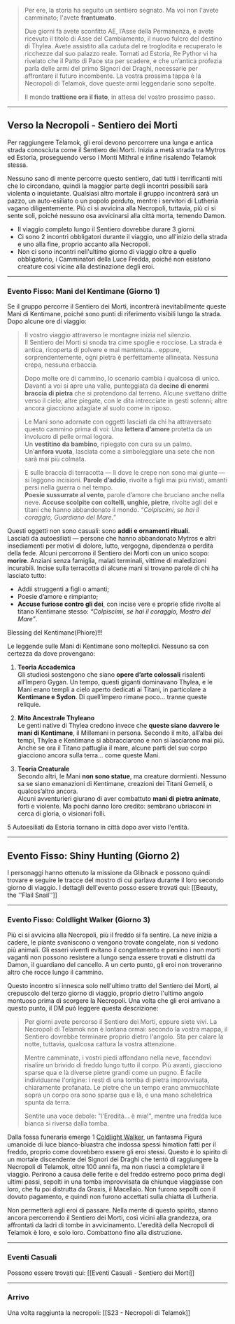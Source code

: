 > Per ere, la storia ha seguito un sentiero segnato. 
> Ma voi non l'avete camminato; l'avete **frantumato**. 
> 
> Due giorni fà avete sconfitto AE, l’Asse della Permanenza, e avete ricevuto il titolo di Asse del Cambiamento, il nuovo fulcro del destino di Thylea. 
> Avete assistito alla caduta del re troglodita e recuperato le ricchezze dal suo palazzo reale. 
> Tornati ad Estoria, Re Pythor vi ha rivelato che il Patto di Pace sta per scadere, e che un’antica profezia parla delle armi del primo Signori dei Draghi, necessarie per affrontare il futuro incombente. 
> La vostra prossima tappa è la Necropoli di Telamok, dove queste armi leggendarie sono sepolte.
> 
> Il mondo **trattiene ora il fiato**, in attesa del vostro prossimo passo.

---
## Verso la Necropoli - Sentiero dei Morti
Per raggiungere Telamok, gli eroi devono percorrere una lunga e antica strada conosciuta come il Sentiero dei Morti. Inizia a metà strada tra Mytros ed Estoria, proseguendo verso i Monti Mithral e infine risalendo Telamok stessa.

Nessuno sano di mente percorre questo sentiero, dati tutti i terrificanti miti che lo circondano, quindi la maggior parte degli incontri possibili sarà violenta o inquietante. 
Qualsiasi altro mortale il gruppo incontrerà sarà un pazzo, un auto-esiliato o un popolo perduto, mentre i servitori di Lutheria vagano diligentemente. Più ci si avvicina alla Necropoli, tuttavia, più ci si sente soli, poiché nessuno osa avvicinarsi alla città morta, temendo Damon.

- Il viaggio completo lungo il Sentiero dovrebbe durare 3 giorni.
- Ci sono 2 incontri obbligatori durante il viaggio, uno all'inizio della strada e uno alla fine, proprio accanto alla Necropoli.
- Non ci sono incontri nell'ultimo giorno di viaggio oltre a quello obbligatorio, i Camminatori della Luce Fredda, poiché non esistono creature così vicine alla destinazione degli eroi.

---
### Evento Fisso: Mani del Kentimane (Giorno 1)
Se il gruppo percorre il Sentiero dei Morti, incontrerà inevitabilmente queste Mani di Kentimane, poiché sono punti di riferimento visibili lungo la strada. Dopo alcune ore di viaggio:

> Il vostro viaggio attraverso le montagne inizia nel silenzio.  
> Il Sentiero dei Morti si snoda tra cime spoglie e rocciose. La strada è antica, ricoperta di polvere e mai mantenuta… eppure, sorprendentemente, ogni pietra è perfettamente allineata. Nessuna crepa, nessuna erbaccia.
> 
> Dopo molte ore di cammino, lo scenario cambia i qualcosa di unico.  
> Davanti a voi si apre una valle, punteggiata da **decine di enormi braccia di pietra** che si protendono dal terreno. Alcune svettano dritte verso il cielo; altre piegate, con le dita intrecciate in gesti solenni; altre ancora giacciono adagiate al suolo come in riposo.

> Le Mani sono adornate con oggetti lasciati da chi ha attraversato questo cammino prima di voi: 
> Una **lettera d’amore** protetta da un involucro di pelle ormai logora.  
> Un **vestitino da bambino**, ripiegato con cura su un palmo.  
> Un’**anfora vuota**, lasciata come a simboleggiare una sete che non sarà mai più colmata.

> E sulle braccia di terracotta — lì dove le crepe non sono mai giunte — si leggono incisioni.
> **Parole d’addio**, rivolte a figli mai più rivisti, amanti persi nella guerra o nel tempo.  
> **Poesie sussurrate al vento**, parole d’amore che bruciano anche nella neve.
> **Accuse scolpite con coltelli, unghie, pietre**, rivolte agli dei e titani che hanno abbandonato il mondo. _“Colpiscimi, se hai il coraggio, Guardiano del Mare.”_

Questi oggetti non sono casuali: sono **addii e ornamenti rituali**.  
Lasciati da autoesiliati — persone che hanno abbandonato Mytros e altri insediamenti per motivi di dolore, lutto, vergogna, dipendenza o perdita della fede. Alcuni percorrono il Sentiero dei Morti con un unico scopo: **morire**. Anziani senza famiglia, malati terminali, vittime di maledizioni incurabili.
Incise sulla terracotta di alcune mani si trovano parole di chi ha lasciato tutto:
- Addii struggenti a figli o amanti;
- Poesie d’amore e rimpianto;
- **Accuse furiose contro gli dei**, con incise vere e proprie sfide rivolte al titano Kentimane stesso: _“Colpiscimi, se hai il coraggio, Mostro del Mare”_.

Blessing del Kentimane(Phiore)!!!

Le leggende sulle Mani di Kentimane sono molteplici. Nessuno sa con certezza da dove provengano:
1. **Teoria Accademica**  
    Gli studiosi sostengono che siano **opere d’arte colossali** risalenti all’Impero Gygan. Un tempo, questi giganti dominavano Thylea, e le Mani erano templi a cielo aperto dedicati ai Titani, in particolare a **Kentimane e Sydon**. Di quell’impero rimane poco… tranne queste reliquie.

2. **Mito Ancestrale Thyleano**  
    Le genti native di Thylea credono invece che **queste siano davvero le mani di Kentimane**, il Millemani in persona. Secondo il mito, all’alba dei tempi, Thylea e Kentimane si abbracciarono e non si lasciarono mai più. Anche se ora il Titano pattuglia il mare, alcune parti del suo corpo giacciono ancora sulla terra… come queste Mani.

3. **Teoria Creaturale**  
    Secondo altri, le Mani **non sono statue**, ma creature dormienti. Nessuno sa se siano emanazioni di Kentimane, creazioni dei Titani Gemelli, o qualcos’altro ancora.  
    Alcuni avventurieri giurano di aver combattuto **mani di pietra animate**, forti e violente. Ma pochi danno loro credito: sembrano ubriaconi in cerca di gloria, o visionari folli.

5 Autoesiliati da Estoria tornano in città dopo aver visto l'entità.

---
## Evento Fisso: Shiny Hunting (Giorno 2)
I personaggi hanno ottenuto la missione da Glibnack e possono quindi trovare e seguire le tracce del mostro di cui parlava durante il loro secondo giorno di viaggio. 
I dettagli dell'evento posso essere trovati qui: [[Beauty, the ''Flail Snail'']]

---
### Evento Fisso: Coldlight Walker (Giorno 3)
Più ci si avvicina alla Necropoli, più il freddo si fa sentire. La neve inizia a cadere, le piante svaniscono o vengono trovate congelate, non si vedono più animali. Gli esseri viventi evitano il congelamento e persino i non morti vaganti non possono resistere a lungo senza essere trovati e distrutti da Damon, il guardiano del cancello. A un certo punto, gli eroi non troveranno altro che rocce lungo il cammino.

Questo incontro si innesca solo nell'ultimo tratto del Sentiero dei Morti, al crepuscolo del terzo giorno di viaggio, proprio dietro l'ultimo angolo montuoso prima di scorgere la Necropoli. Una volta che gli eroi arrivano a questo punto, il DM può leggere questa descrizione:

> Per giorni avete percorso il Sentiero dei Morti, eppure siete vivi. La Necropoli di Telamok non è lontana ormai: secondo la vostra mappa, il Sentiero dovrebbe terminare proprio dietro l'angolo. Sta per calare la notte, tuttavia, qualcosa cattura la vostra attenzione.
> 
> Mentre camminate, i vostri piedi affondano nella neve, facendovi risalire un brivido di freddo lungo tutto il corpo. Più avanti, giacciono sparse qua e là diverse pietre grandi come un pugno. È facile individuarne l'origine: i resti di una tomba di pietra improvvisata, chiaramente profanata. Le pietre che un tempo erano ammucchiate sopra un corpo ora sono sparse qua e là, e una mano scheletrica spunta da terra.
> 
> Sentite una voce debole: "l'Eredità... è mia!", mentre una fredda luce bianca si riversa dalla tomba.

Dalla fossa funeraria emerge 1 [Coldlight Walker](https://www.google.com/url?q=https://www.google.com/url?q%3Dhttps://homebrewery.naturalcrit.com/share/1jxMZ8qIU72t2NHLeQUWp85cbs8uknG84SpObrEdAtHqC%26amp;sa%3DD%26amp;source%3Deditors%26amp;ust%3D1747928348764334%26amp;usg%3DAOvVaw3sV3EMSYq95dcCe0ud9qMP&sa=D&source=docs&ust=1747928348952869&usg=AOvVaw0T9U_OXPL1tLoyr9FyIQyZ), un fantasma Figura umanoide di luce bianco-bluastra che indossa spessi himation fatti per il freddo, proprio come dovrebbero essere gli eroi stessi.
Questo è lo spirito di un mortale discendente dei Signori dei Draghi che tentò di raggiungere la Necropoli di Telamok, oltre 100 anni fa, ma non riuscì a completare il viaggio.
Perirono a causa delle ferite e del freddo estremo poco prima degli ultimi passi, sepolti in una tomba improvvisata da chiunque viaggiasse con loro, che fu poi distrutta da Graxis, il Macellaio. Non furono sepolti con il dovuto pagamento, e quindi non furono accettati sulla chiatta di Lutheria.

Non permetterà agli eroi di passare. Nella mente di questo spirito, stanno ancora percorrendo il Sentiero dei Morti, così vicini alla grandezza, ora affrontati da ladri di tombe in avvicinamento. L'eredità della Necropoli di Telamok è loro, e solo loro. Combattono fino alla distruzione.

---
### Eventi Casuali
Possono essere trovati qui: [[Eventi Casuali - Sentiero dei Morti]]

---

### Arrivo
Una volta raggiunta la necropoli: [[S23 - Necropoli di Telamok]]